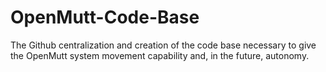 # OpenMutt-Code-Base
The Github centralization and creation of the code base necessary to give the OpenMutt system movement capability and, in the future, autonomy. 
